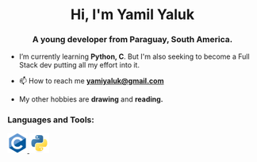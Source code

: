 <h1 align="center">Hi, I'm Yamil Yaluk</h1>
<h3 align="center">A young developer from Paraguay, South America.</h3>

- I’m currently learning **Python, C**. But I'm also seeking to become a Full Stack dev putting all my effort into it.

- 📫 How to reach me **yamiyaluk@gmail.com**

- My other hobbies are **drawing** and **reading.**


<h3 align="left">Languages and Tools:</h3>
<p align="left"> <a href="https://www.cprogramming.com/" target="_blank" rel="noreferrer"> <img src="https://raw.githubusercontent.com/devicons/devicon/master/icons/c/c-original.svg" alt="c" width="40" height="40"/> </a> <a href="https://www.python.org" target="_blank" rel="noreferrer"> <img src="https://raw.githubusercontent.com/devicons/devicon/master/icons/python/python-original.svg" alt="python" width="40" height="40"/> </a> </p>
